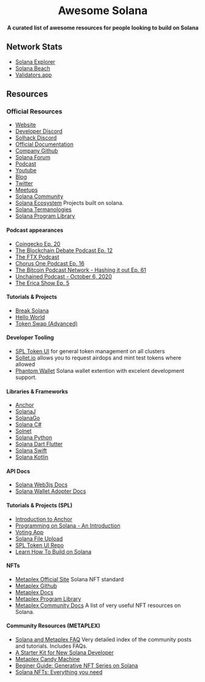 <h1 align="center">Awesome Solana</h1>

<div align="center">
  
</div>

<div align="center">
  <strong>A curated list of awesome resources for people looking to build on Solana</strong>
</div>

## Network Stats
- [Solana Explorer](https://explorer.solana.com/)
- [Solana Beach](https://solanabeach.io/)
- [Validators.app](https://www.validators.app/)

## Resources

### Official Resources
- [Website](https://solana.com)
- [Developer Discord](https://discord.com/invite/pquxPsq)
- [Solhack Discord](https://discord.com/invite/9NsCEDAxFa)
- [Official Documentation](https://docs.solana.com) 
- [Company Github](https://github.com/solana-labs)
- [Solana Forum](https://forums.solana.com)
- [Podcast](https://podcast.solana.com/)
- [Youtube](https://www.youtube.com/c/Solanalabs)
- [Blog](https://medium.com/solana-labs)
- [Twitter](https://twitter.com/solana)
- [Meetups](https://www.meetup.com/topics/solana)
- [Solana Community](https://solana.com/community#)
- [Solana Ecosystem](https://solana.com/community#) Projects built on solana.
- [Solana Termanologies](https://docs.solana.com/terminology)
- [Solana Program Library](https://spl.solana.com/)

#### Podcast appearances
- [Coingecko Ep. 20](https://podcast.coingecko.com/719703/5526409-building-the-fastest-lowest-latency-blockchain-with-anatoly-yakovenko-founder-and-ceo-at-solana-ep-20?utm_source=twitter&utm_campaign=Podcast%2B&utm_medium=social&utm_term=20&0=)
- [The Blockchain Debate Podcast Ep. 12](https://www.buzzsprout.com/767033/4648859-motion-scalability-is-impossible-without-sharding-and-layer-2-solutions-georgios-konstantopoulos-vs-anatoly-yakovenko-cohost-tarun-chitra)
- [The FTX Podcast](https://youtu.be/y5RYRVeN-C4)
- [Chorus One Podcast Ep. 16](https://www.stitcher.com/podcast/chorus-one-podcast/e/64417309?autoplay=false)
- [The Bitcoin Podcast Network - Hashing it out Ep. 61](https://www.stitcher.com/podcast/the-bitcoin-podcast/e/64176232)
- [Unchained Podcast - October 6, 2020](https://unchainedpodcast.com/can-solana-seize-marketshare-from-ethereum-with-serum/)
- [The Erica Show Ep. 5](https://youtu.be/wYCZBG9JXVk)

#### Tutorials & Projects
- [Break Solana](https://github.com/solana-labs/break)
- [Hello World](https://github.com/solana-labs/example-helloworld)
- [Token Swap (Advanced)](https://github.com/solana-labs/solana-program-library/tree/master/token-swap)

#### Developer Tooling
- [SPL Token UI](https://spl-token-ui.com) for general token management on all clusters
- [Sollet.io](https://sollet.io) allows you to request airdops and mint test tokens where allowed
- [Phantom Wallet](https://phantom.app/) Solana wallet extention with excelent development support.

#### Libraries & Frameworks
- [Anchor](https://github.com/project-serum/anchor)
- [SolanaJ](https://github.com/p2p-org/solanaj)
- [SolanaGo](https://github.com/gagliardetto/solana-go)
- [Solana C#](https://github.com/bmresearch/Solnet)
- [Solnet](https://github.com/bmresearch/Solnet)
- [Solana Python](https://pypi.org/project/solana/)
- [Solana Dart Flutter](https://github.com/cryptoplease/dart-solana-lib)
- [Solana Swift](https://github.com/ajamaica/Solana.Swift)
- [Solana Kotlin](https://github.com/ajamaica/Solana.kt)

#### API Docs
- [Solana Web3js Docs](https://solana-labs.github.io/solana-web3.js)
- [Solana Wallet Adopter Docs](https://solana-labs.github.io/wallet-adapter/)

#### Tutorials & Projects (SPL)
- [Introduction to Anchor](https://youtu.be/725ddOvfWjk)
- [Programming on Solana - An Introduction](https://paulx.dev/blog/2021/01/14/programming-on-solana-an-introduction/)
- [Voting App](https://medium.com/@smith_10562/a-simple-solana-dapp-tutorial-6dedbdf65444)
- [Solana File Upload](https://github.com/mcf-rocks/solana-upload)
- [SPL Token UI Repo](https://github.com/paul-schaaf/spl-token-ui)
- [Learn How To Build on Solana](https://www.brianfriel.xyz/learning-how-to-build-on-solana/) 

#### NFTs
- [Metaplex Official Site](https://www.metaplex.com/) Solana NFT standard
- [Metaplex Github](https://github.com/metaplex-foundation/metaplex)
- [Metaplex Docs](https://docs.metaplex.com/) 
- [Metaplex Program Library](https://github.com/metaplex-foundation/metaplex-program-library)
- [Metaplex Community Docs](https://docs.metaplex.com/community) A list of very useful NFT resources on Solana.

#### Community Resources (METAPLEX)
- [Solana and Metaplex FAQ](https://hackmd.io/@archaeopteryx/By4bpbA4F) Very detailed index of the community posts and tutorials. Includes FAQs.
- [A Starter Kit for New Solana Developer](https://hackmd.io/@ironaddicteddog/solana-starter-kit)
- [Metaplex Candy Machine](https://hackmd.io/@levicook/HJcDneEWF)
- [Beginer Guide: Generative NFT Series on Solana](https://hackmd.io/@8LSEewFFQ2OwXMjUKZP-pA/BJYh8FU7F)
- [Solana NFTs: Everything you need](https://hackmd.io/@hnbl/hector)